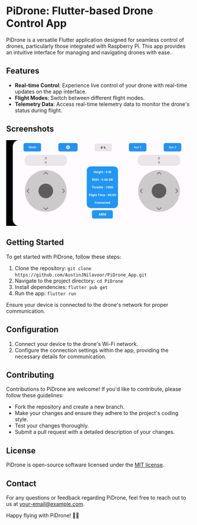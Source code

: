 # PiDrone: Flutter-based Drone Control App

PiDrone is a versatile Flutter application designed for seamless control of drones, particularly those integrated with Raspberry Pi. This app provides an intuitive interface for managing and navigating drones with ease.

## Features

- **Real-time Control**: Experience live control of your drone with real-time updates on the app interface.
- **Flight Modes**: Switch between different flight modes.
- **Telemetry Data**: Access real-time telemetry data to monitor the drone's status during flight.

## Screenshots
<img src="Image_1.jpg" height=30%>

## Getting Started

To get started with PiDrone, follow these steps:

1. Clone the repository: `git clone https://github.com/AustinJNilavoor/PiDrone_App.git`
2. Navigate to the project directory: `cd PiDrone`
3. Install dependencies: `flutter pub get`
4. Run the app: `flutter run`

Ensure your device is connected to the drone's network for proper communication.

## Configuration

1. Connect your device to the drone's Wi-Fi network.
2. Configure the connection settings within the app, providing the necessary details for communication.

## Contributing

Contributions to PiDrone are welcome! If you'd like to contribute, please follow these guidelines:

- Fork the repository and create a new branch.
- Make your changes and ensure they adhere to the project's coding style.
- Test your changes thoroughly.
- Submit a pull request with a detailed description of your changes.

## License

PiDrone is open-source software licensed under the [MIT license](LICENSE).

## Contact

For any questions or feedback regarding PiDrone, feel free to reach out to us at [your-email@example.com](mailto:austinjnilavoor.nja@gmail.com).

Happy flying with PiDrone! 🚁✨
